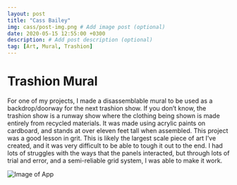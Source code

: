 ```yaml
---
layout: post
title: "Cass Bailey"
img: cass/post-img.png # Add image post (optional)
date: 2020-05-15 12:55:00 +0300
description: # Add post description (optional)
tag: [Art, Mural, Trashion]
---
```

# Trashion Mural
For one of my projects, I made a disassemblable mural to be used as a backdrop/doorway for the next trashion show. If you don’t know, the trashion show is a runway show where the clothing being shown is made entirely from recycled materials. It was made using acrylic paints on cardboard, and stands at over eleven feet tall when assembled.
This project was a good lesson in grit. This is likely the largest scale piece of art I’ve created, and it was very difficult to be able to tough it out to the end. I had lots of struggles with the ways that the panels interacted, but through lots of trial and error, and a semi-reliable grid system, I was able to make it work.

![Image of App](../assets/img/cass/mural.JPG)
